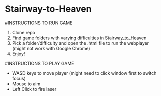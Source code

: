 # Stairway-to-Heaven
#INSTRUCTIONS TO RUN GAME
1. Clone repo
2. Find game folders with varying difficulties in Stairway_to_Heaven
3. Pick a folder/difficulty and open the .html file to run the webplayer (might not work with Google Chrome)
4. Enjoy!

#INSTRUCTIONS TO PLAY GAME
- WASD keys to move player (might need to click window first to switch focus)
- Mouse to aim
- Left Click to fire laser
